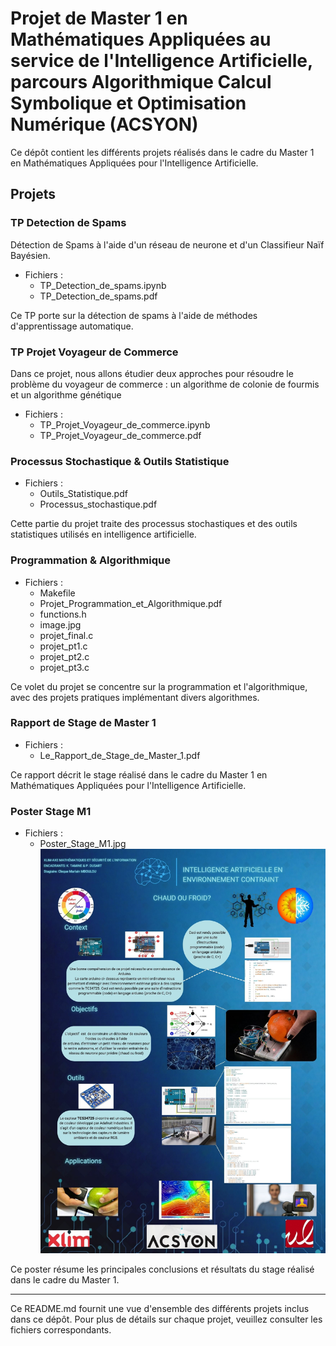 # Projet de Master 1 en Mathématiques Appliquées au service de l'Intelligence Artificielle, parcours Algorithmique Calcul Symbolique et Optimisation Numérique (ACSYON)

Ce dépôt contient les différents projets réalisés dans le cadre du Master 1 en Mathématiques Appliquées pour l'Intelligence Artificielle.

## Projets

### TP Detection de Spams

Détection de Spams à l'aide d'un réseau de neurone et d'un Classifieur Naïf Bayésien.

- Fichiers :
  - TP_Detection_de_spams.ipynb
  - TP_Detection_de_spams.pdf

Ce TP porte sur la détection de spams à l'aide de méthodes d'apprentissage automatique.

### TP Projet Voyageur de Commerce

Dans ce projet, nous allons étudier deux approches pour résoudre le problème du voyageur de commerce : un algorithme de colonie de fourmis et un algorithme génétique

- Fichiers :
  - TP_Projet_Voyageur_de_commerce.ipynb
  - TP_Projet_Voyageur_de_commerce.pdf


### Processus Stochastique & Outils Statistique

- Fichiers :
  - Outils_Statistique.pdf
  - Processus_stochastique.pdf

Cette partie du projet traite des processus stochastiques et des outils statistiques utilisés en intelligence artificielle.

### Programmation & Algorithmique

- Fichiers :
  - Makefile
  - Projet_Programmation_et_Algorithmique.pdf
  - functions.h
  - image.jpg
  - projet_final.c
  - projet_pt1.c
  - projet_pt2.c
  - projet_pt3.c

Ce volet du projet se concentre sur la programmation et l'algorithmique, avec des projets pratiques implémentant divers algorithmes.

### Rapport de Stage de Master 1

- Fichiers :
  - Le_Rapport_de_Stage_de_Master_1.pdf

Ce rapport décrit le stage réalisé dans le cadre du Master 1 en Mathématiques Appliquées pour l'Intelligence Artificielle.

### Poster Stage M1

- Fichiers :
  - Poster_Stage_M1.jpg
    ![Texte alternatif](Master1/Poster_Stage_M1.jpg)


Ce poster résume les principales conclusions et résultats du stage réalisé dans le cadre du Master 1.

---

Ce README.md fournit une vue d'ensemble des différents projets inclus dans ce dépôt. Pour plus de détails sur chaque projet, veuillez consulter les fichiers correspondants.
